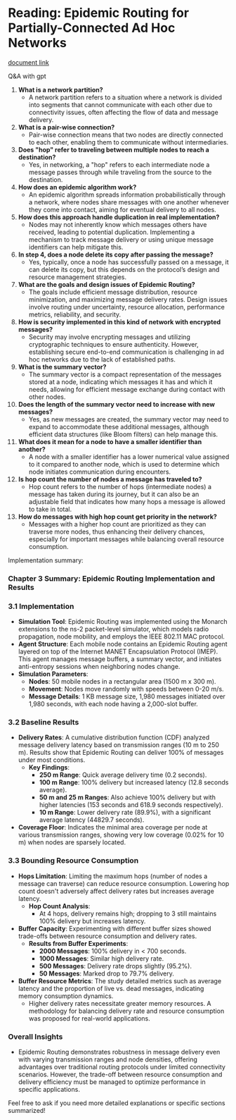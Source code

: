# Reading: Epidemic Routing for Partially-Connected Ad Hoc Networks

[document link](https://moodle.nottingham.ac.uk/pluginfile.php/11109228/mod_resource/content/1/epidemic.pdf)

Q&A with gpt

1. **What is a network partition?**
    - A network partition refers to a situation where a network is divided into segments that cannot communicate with each other due to connectivity issues, often affecting the flow of data and message delivery.
2. **What is a pair-wise connection?**
    - Pair-wise connection means that two nodes are directly connected to each other, enabling them to communicate without intermediaries.
3. **Does "hop" refer to traveling between multiple nodes to reach a destination?**
    - Yes, in networking, a "hop" refers to each intermediate node a message passes through while traveling from the source to the destination.
4. **How does an epidemic algorithm work?**
    - An epidemic algorithm spreads information probabilistically through a network, where nodes share messages with one another whenever they come into contact, aiming for eventual delivery to all nodes.
5. **How does this approach handle duplication in real implementation?**
    - Nodes may not inherently know which messages others have received, leading to potential duplication. Implementing a mechanism to track message delivery or using unique message identifiers can help mitigate this.
6. **In step 4, does a node delete its copy after passing the message?**
    - Yes, typically, once a node has successfully passed on a message, it can delete its copy, but this depends on the protocol’s design and resource management strategies.
7. **What are the goals and design issues of Epidemic Routing?**
    - The goals include efficient message distribution, resource minimization, and maximizing message delivery rates. Design issues involve routing under uncertainty, resource allocation, performance metrics, reliability, and security.
8. **How is security implemented in this kind of network with encrypted messages?**
    - Security may involve encrypting messages and utilizing cryptographic techniques to ensure authenticity. However, establishing secure end-to-end communication is challenging in ad hoc networks due to the lack of established paths.
9. **What is the summary vector?**
    - The summary vector is a compact representation of the messages stored at a node, indicating which messages it has and which it needs, allowing for efficient message exchange during contact with other nodes.
10. **Does the length of the summary vector need to increase with new messages?**
    - Yes, as new messages are created, the summary vector may need to expand to accommodate these additional messages, although efficient data structures (like Bloom filters) can help manage this.
11. **What does it mean for a node to have a smaller identifier than another?**
    - A node with a smaller identifier has a lower numerical value assigned to it compared to another node, which is used to determine which node initiates communication during encounters.
12. **Is hop count the number of nodes a message has traveled to?**
    - Hop count refers to the number of hops (intermediate nodes) a message has taken during its journey, but it can also be an adjustable field that indicates how many hops a message is allowed to take in total.
13. **How do messages with high hop count get priority in the network?**
    - Messages with a higher hop count are prioritized as they can traverse more nodes, thus enhancing their delivery chances, especially for important messages while balancing overall resource consumption.

Implementation summary:

### Chapter 3 Summary: Epidemic Routing Implementation and Results

### 3.1 Implementation

- **Simulation Tool**: Epidemic Routing was implemented using the Monarch extensions to the ns-2 packet-level simulator, which models radio propagation, node mobility, and employs the IEEE 802.11 MAC protocol.
- **Agent Structure**: Each mobile node contains an Epidemic Routing agent layered on top of the Internet MANET Encapsulation Protocol (IMEP). This agent manages message buffers, a summary vector, and initiates anti-entropy sessions when neighboring nodes change.
- **Simulation Parameters**:
    - **Nodes**: 50 mobile nodes in a rectangular area (1500 m x 300 m).
    - **Movement**: Nodes move randomly with speeds between 0-20 m/s.
    - **Message Details**: 1 KB message size, 1,980 messages initiated over 1,980 seconds, with each node having a 2,000-slot buffer.

### 3.2 Baseline Results

- **Delivery Rates**: A cumulative distribution function (CDF) analyzed message delivery latency based on transmission ranges (10 m to 250 m). Results show that Epidemic Routing can deliver 100% of messages under most conditions.
    - **Key Findings**:
        - **250 m Range**: Quick average delivery time (0.2 seconds).
        - **100 m Range**: 100% delivery but increased latency (12.8 seconds average).
        - **50 m and 25 m Ranges**: Also achieve 100% delivery but with higher latencies (153 seconds and 618.9 seconds respectively).
        - **10 m Range**: Lower delivery rate (89.9%), with a significant average latency (44829.7 seconds).
- **Coverage Floor**: Indicates the minimal area coverage per node at various transmission ranges, showing very low coverage (0.02% for 10 m) when nodes are sparsely located.

### 3.3 Bounding Resource Consumption

- **Hops Limitation**: Limiting the maximum hops (number of nodes a message can traverse) can reduce resource consumption. Lowering hop count doesn't adversely affect delivery rates but increases average latency.
    - **Hop Count Analysis**:
        - At 4 hops, delivery remains high; dropping to 3 still maintains 100% delivery but increases latency.
- **Buffer Capacity**: Experimenting with different buffer sizes showed trade-offs between resource consumption and delivery rates.
    - **Results from Buffer Experiments**:
        - **2000 Messages**: 100% delivery in < 700 seconds.
        - **1000 Messages**: Similar high delivery rate.
        - **500 Messages**: Delivery rate drops slightly (95.2%).
        - **50 Messages**: Marked drop to 79.7% delivery.
- **Buffer Resource Metrics**: The study detailed metrics such as average latency and the proportion of live vs. dead messages, indicating memory consumption dynamics.
    - Higher delivery rates necessitate greater memory resources. A methodology for balancing delivery rate and resource consumption was proposed for real-world applications.

### Overall Insights

- Epidemic Routing demonstrates robustness in message delivery even with varying transmission ranges and node densities, offering advantages over traditional routing protocols under limited connectivity scenarios. However, the trade-off between resource consumption and delivery efficiency must be managed to optimize performance in specific applications.

Feel free to ask if you need more detailed explanations or specific sections summarized!